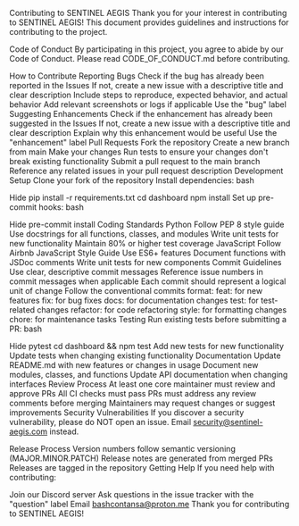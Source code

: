 Contributing to SENTINEL AEGIS
Thank you for your interest in contributing to SENTINEL AEGIS! This document provides guidelines and instructions for contributing to the project.

Code of Conduct
By participating in this project, you agree to abide by our Code of Conduct. Please read CODE_OF_CONDUCT.md before contributing.

How to Contribute
Reporting Bugs
Check if the bug has already been reported in the Issues
If not, create a new issue with a descriptive title and clear description
Include steps to reproduce, expected behavior, and actual behavior
Add relevant screenshots or logs if applicable
Use the "bug" label
Suggesting Enhancements
Check if the enhancement has already been suggested in the Issues
If not, create a new issue with a descriptive title and clear description
Explain why this enhancement would be useful
Use the "enhancement" label
Pull Requests
Fork the repository
Create a new branch from main
Make your changes
Run tests to ensure your changes don't break existing functionality
Submit a pull request to the main branch
Reference any related issues in your pull request description
Development Setup
Clone your fork of the repository
Install dependencies:
bash

Hide
pip install -r requirements.txt
cd dashboard
npm install
Set up pre-commit hooks:
bash

Hide
pre-commit install
Coding Standards
Python
Follow PEP 8 style guide
Use docstrings for all functions, classes, and modules
Write unit tests for new functionality
Maintain 80% or higher test coverage
JavaScript
Follow Airbnb JavaScript Style Guide
Use ES6+ features
Document functions with JSDoc comments
Write unit tests for new components
Commit Guidelines
Use clear, descriptive commit messages
Reference issue numbers in commit messages when applicable
Each commit should represent a logical unit of change
Follow the conventional commits format:
feat: for new features
fix: for bug fixes
docs: for documentation changes
test: for test-related changes
refactor: for code refactoring
style: for formatting changes
chore: for maintenance tasks
Testing
Run existing tests before submitting a PR:
bash

Hide
pytest
cd dashboard && npm test
Add new tests for new functionality
Update tests when changing existing functionality
Documentation
Update README.md with new features or changes in usage
Document new modules, classes, and functions
Update API documentation when changing interfaces
Review Process
At least one core maintainer must review and approve PRs
All CI checks must pass
PRs must address any review comments before merging
Maintainers may request changes or suggest improvements
Security Vulnerabilities
If you discover a security vulnerability, please do NOT open an issue. Email security@sentinel-aegis.com instead.

Release Process
Version numbers follow semantic versioning (MAJOR.MINOR.PATCH)
Release notes are generated from merged PRs
Releases are tagged in the repository
Getting Help
If you need help with contributing:

Join our Discord server
Ask questions in the issue tracker with the "question" label
Email bashcontansa@proton.me
Thank you for contributing to SENTINEL AEGIS!
